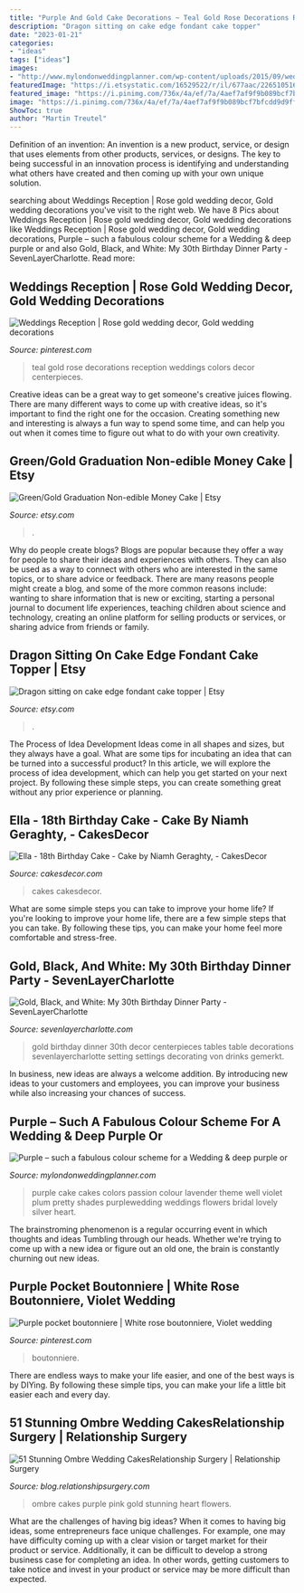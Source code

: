 ```yaml
---
title: "Purple And Gold Cake Decorations ~ Teal Gold Rose Decorations Reception Weddings Colors Decor Centerpieces"
description: "Dragon sitting on cake edge fondant cake topper"
date: "2023-01-21"
categories:
- "ideas"
tags: ["ideas"]
images:
- "http://www.mylondonweddingplanner.com/wp-content/uploads/2015/09/wedding-cake.jpg"
featuredImage: "https://i.etsystatic.com/16529522/r/il/677aac/2265105167/il_1140xN.2265105167_rh69.jpg"
featured_image: "https://i.pinimg.com/736x/4a/ef/7a/4aef7af9f9b089bcf7bfcdd9d9ff0d13.jpg"
image: "https://i.pinimg.com/736x/4a/ef/7a/4aef7af9f9b089bcf7bfcdd9d9ff0d13.jpg"
ShowToc: true
author: "Martin Treutel"
---
```



Definition of an invention:
An invention is a new product, service, or design that uses elements from other products, services, or designs. The key to being successful in an innovation process is identifying and understanding what others have created and then coming up with your own unique solution.

	

		
searching about Weddings Reception | Rose gold wedding decor, Gold wedding decorations you've visit to the right web. We have 8 Pics about Weddings Reception | Rose gold wedding decor, Gold wedding decorations like Weddings Reception | Rose gold wedding decor, Gold wedding decorations, Purple – such a fabulous colour scheme for a Wedding &amp; deep purple or and also Gold, Black, and White: My 30th Birthday Dinner Party - SevenLayerCharlotte. Read more:
		
    
## Weddings Reception | Rose Gold Wedding Decor, Gold Wedding Decorations

<img loading=lazy src="https://i.pinimg.com/736x/4a/ef/7a/4aef7af9f9b089bcf7bfcdd9d9ff0d13.jpg" onerror="this.onerror=null;this.src='https://tse4.mm.bing.net/th?id=OIP.g87D7QM3wPknfstqxPHYxgHaLH&amp;pid=15.1';" alt="Weddings Reception | Rose gold wedding decor, Gold wedding decorations">

_Source: pinterest.com_

>teal gold rose decorations reception weddings colors decor centerpieces. 

	

Creative ideas can be a great way to get someone's creative juices flowing. There are many different ways to come up with creative ideas, so it's important to find the right one for the occasion. Creating something new and interesting is always a fun way to spend some time, and can help you out when it comes time to figure out what to do with your own creativity.

    
## Green/Gold Graduation Non-edible Money Cake | Etsy

<img loading=lazy src="https://i.etsystatic.com/16529522/r/il/677aac/2265105167/il_1140xN.2265105167_rh69.jpg" onerror="this.onerror=null;this.src='https://tse1.mm.bing.net/th?id=OIP.RFTeNDn5b5wC9M6OaWsRJAHaJ4&amp;pid=15.1';" alt="Green/Gold Graduation Non-edible Money Cake | Etsy">

_Source: etsy.com_

>. 

	

Why do people create blogs?
Blogs are popular because they offer a way for people to share their ideas and experiences with others. They can also be used as a way to connect with others who are interested in the same topics, or to share advice or feedback. There are many reasons people might create a blog, and some of the more common reasons include: wanting to share information that is new or exciting, starting a personal journal to document life experiences, teaching children about science and technology, creating an online platform for selling products or services, or sharing advice from friends or family.

    
## Dragon Sitting On Cake Edge Fondant Cake Topper | Etsy

<img loading=lazy src="https://i.etsystatic.com/9084715/r/il/136b84/1591213601/il_1588xN.1591213601_5cc8.jpg" onerror="this.onerror=null;this.src='https://tse1.mm.bing.net/th?id=OIP.cVYxiYR5YpnTtKHXEz5gwQHaJ3&amp;pid=15.1';" alt="Dragon sitting on cake edge fondant cake topper | Etsy">

_Source: etsy.com_

>. 

	

The Process of Idea Development
Ideas come in all shapes and sizes, but they always have a goal. What are some tips for incubating an idea that can be turned into a successful product? 
In this article, we will explore the process of idea development, which can help you get started on your next project. By following these simple steps, you can create something great without any prior experience or planning.

    
## Ella - 18th Birthday Cake - Cake By Niamh Geraghty, - CakesDecor

<img loading=lazy src="https://pic.cakesdecor.com/m/s6cgkmmhqhvk54kumx2a.jpg" onerror="this.onerror=null;this.src='https://tse3.mm.bing.net/th?id=OIP.5-66Xtbl0Gs0SpekFNtXRAHaKh&amp;pid=15.1';" alt="Ella - 18th Birthday Cake - Cake by Niamh Geraghty, - CakesDecor">

_Source: cakesdecor.com_

>cakes cakesdecor. 

	

What are some simple steps you can take to improve your home life?
If you're looking to improve your home life, there are a few simple steps that you can take. By following these tips, you can make your home feel more comfortable and stress-free.

    
## Gold, Black, And White: My 30th Birthday Dinner Party - SevenLayerCharlotte

<img loading=lazy src="http://sevenlayercharlotte.com/wp-content/uploads/2015/01/img_3978.jpg" onerror="this.onerror=null;this.src='https://tse2.mm.bing.net/th?id=OIP.OJlJNjMXVLvPeMmRvlFSWgHaLH&amp;pid=15.1';" alt="Gold, Black, and White: My 30th Birthday Dinner Party - SevenLayerCharlotte">

_Source: sevenlayercharlotte.com_

>gold birthday dinner 30th decor centerpieces tables table decorations sevenlayercharlotte setting settings decorating von drinks gemerkt. 

	

In business, new ideas are always a welcome addition. By introducing new ideas to your customers and employees, you can improve your business while also increasing your chances of success.

    
## Purple – Such A Fabulous Colour Scheme For A Wedding &amp; Deep Purple Or

<img loading=lazy src="http://www.mylondonweddingplanner.com/wp-content/uploads/2015/09/wedding-cake.jpg" onerror="this.onerror=null;this.src='https://tse4.mm.bing.net/th?id=OIP.zjGIYbqjN1GnVfWC7UmrpgHaLO&amp;pid=15.1';" alt="Purple – such a fabulous colour scheme for a Wedding &amp; deep purple or">

_Source: mylondonweddingplanner.com_

>purple cake cakes colors passion colour lavender theme well violet plum pretty shades purplewedding weddings flowers bridal lovely silver heart. 

	

The brainstroming phenomenon is a regular occurring event in which thoughts and ideas Tumbling through our heads. Whether we're trying to come up with a new idea or figure out an old one, the brain is constantly churning out new ideas. 

    
## Purple Pocket Boutonniere | White Rose Boutonniere, Violet Wedding

<img loading=lazy src="https://i.pinimg.com/736x/f5/01/81/f50181ee97325b4ccdc68536c9cad99b.jpg" onerror="this.onerror=null;this.src='https://tse1.mm.bing.net/th?id=OIP.uNPIJippNwfI8VDOLZH3PQHaJ3&amp;pid=15.1';" alt="Purple pocket boutonniere | White rose boutonniere, Violet wedding">

_Source: pinterest.com_

>boutonniere. 

	

There are endless ways to make your life easier, and one of the best ways is by DIYing. By following these simple tips, you can make your life a little bit easier each and every day.

    
## 51 Stunning Ombre Wedding CakesRelationship Surgery | Relationship Surgery

<img loading=lazy src="http://blog.relationshipsurgery.com/wp-content/uploads/2015/03/07143c3f60468b4e2e832d152a0138d6.jpg" onerror="this.onerror=null;this.src='https://tse3.mm.bing.net/th?id=OIP.jVar1nEHT3xyhrsRA0DRCAHaLI&amp;pid=15.1';" alt="51 Stunning Ombre Wedding CakesRelationship Surgery | Relationship Surgery">

_Source: blog.relationshipsurgery.com_

>ombre cakes purple pink gold stunning heart flowers. 

	

What are the challenges of having big ideas?
When it comes to having big ideas, some entrepreneurs face unique challenges. For example, one may have difficulty coming up with a clear vision or target market for their product or service. Additionally, it can be difficult to develop a strong business case for completing an idea. In other words, getting customers to take notice and invest in your product or service may be more difficult than expected.


